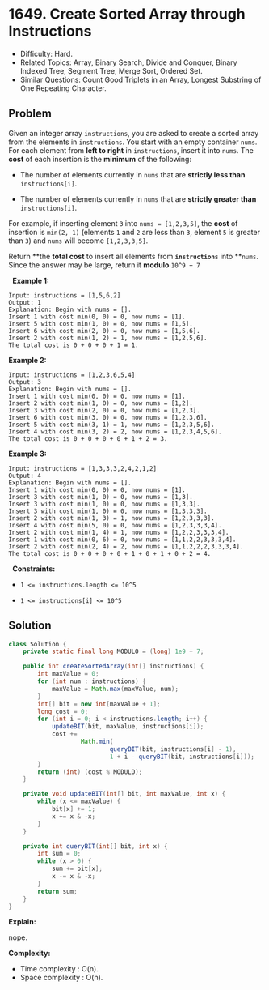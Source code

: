 # 1649. Create Sorted Array through Instructions

- Difficulty: Hard.
- Related Topics: Array, Binary Search, Divide and Conquer, Binary Indexed Tree, Segment Tree, Merge Sort, Ordered Set.
- Similar Questions: Count Good Triplets in an Array, Longest Substring of One Repeating Character.

## Problem

Given an integer array ```instructions```, you are asked to create a sorted array from the elements in ```instructions```. You start with an empty container ```nums```. For each element from **left to right** in ```instructions```, insert it into ```nums```. The **cost** of each insertion is the **minimum** of the following:


	
- The number of elements currently in ```nums``` that are **strictly less than** ```instructions[i]```.
	
- The number of elements currently in ```nums``` that are **strictly greater than** ```instructions[i]```.


For example, if inserting element ```3``` into ```nums = [1,2,3,5]```, the **cost** of insertion is ```min(2, 1)``` (elements ```1``` and ```2``` are less than ```3```, element ```5``` is greater than ```3```) and ```nums``` will become ```[1,2,3,3,5]```.

Return **the **total cost** to insert all elements from **```instructions```** into **```nums```. Since the answer may be large, return it **modulo** ```10^9 + 7```

 
**Example 1:**

```
Input: instructions = [1,5,6,2]
Output: 1
Explanation: Begin with nums = [].
Insert 1 with cost min(0, 0) = 0, now nums = [1].
Insert 5 with cost min(1, 0) = 0, now nums = [1,5].
Insert 6 with cost min(2, 0) = 0, now nums = [1,5,6].
Insert 2 with cost min(1, 2) = 1, now nums = [1,2,5,6].
The total cost is 0 + 0 + 0 + 1 = 1.
```

**Example 2:**

```
Input: instructions = [1,2,3,6,5,4]
Output: 3
Explanation: Begin with nums = [].
Insert 1 with cost min(0, 0) = 0, now nums = [1].
Insert 2 with cost min(1, 0) = 0, now nums = [1,2].
Insert 3 with cost min(2, 0) = 0, now nums = [1,2,3].
Insert 6 with cost min(3, 0) = 0, now nums = [1,2,3,6].
Insert 5 with cost min(3, 1) = 1, now nums = [1,2,3,5,6].
Insert 4 with cost min(3, 2) = 2, now nums = [1,2,3,4,5,6].
The total cost is 0 + 0 + 0 + 0 + 1 + 2 = 3.
```

**Example 3:**

```
Input: instructions = [1,3,3,3,2,4,2,1,2]
Output: 4
Explanation: Begin with nums = [].
Insert 1 with cost min(0, 0) = 0, now nums = [1].
Insert 3 with cost min(1, 0) = 0, now nums = [1,3].
Insert 3 with cost min(1, 0) = 0, now nums = [1,3,3].
Insert 3 with cost min(1, 0) = 0, now nums = [1,3,3,3].
Insert 2 with cost min(1, 3) = 1, now nums = [1,2,3,3,3].
Insert 4 with cost min(5, 0) = 0, now nums = [1,2,3,3,3,4].
​​​​​​​Insert 2 with cost min(1, 4) = 1, now nums = [1,2,2,3,3,3,4].
​​​​​​​Insert 1 with cost min(0, 6) = 0, now nums = [1,1,2,2,3,3,3,4].
​​​​​​​Insert 2 with cost min(2, 4) = 2, now nums = [1,1,2,2,2,3,3,3,4].
The total cost is 0 + 0 + 0 + 0 + 1 + 0 + 1 + 0 + 2 = 4.
```

 
**Constraints:**


	
- ```1 <= instructions.length <= 10^5```
	
- ```1 <= instructions[i] <= 10^5```


## Solution

```java
class Solution {
    private static final long MODULO = (long) 1e9 + 7;

    public int createSortedArray(int[] instructions) {
        int maxValue = 0;
        for (int num : instructions) {
            maxValue = Math.max(maxValue, num);
        }
        int[] bit = new int[maxValue + 1];
        long cost = 0;
        for (int i = 0; i < instructions.length; i++) {
            updateBIT(bit, maxValue, instructions[i]);
            cost +=
                    Math.min(
                            queryBIT(bit, instructions[i] - 1),
                            1 + i - queryBIT(bit, instructions[i]));
        }
        return (int) (cost % MODULO);
    }

    private void updateBIT(int[] bit, int maxValue, int x) {
        while (x <= maxValue) {
            bit[x] += 1;
            x += x & -x;
        }
    }

    private int queryBIT(int[] bit, int x) {
        int sum = 0;
        while (x > 0) {
            sum += bit[x];
            x -= x & -x;
        }
        return sum;
    }
}
```

**Explain:**

nope.

**Complexity:**

* Time complexity : O(n).
* Space complexity : O(n).
